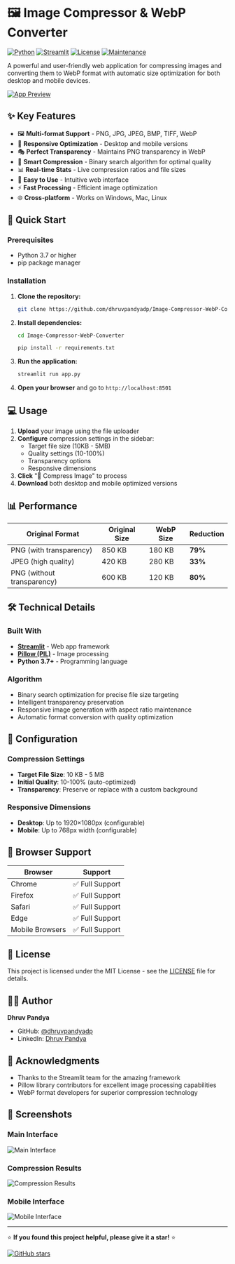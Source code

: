 # 🖼️ Image Compressor & WebP Converter

[![Python](https://img.shields.io/badge/Python-3.7%2B-blue)](https://www.python.org/)
[![Streamlit](https://img.shields.io/badge/Streamlit-1.0%2B-red)](https://streamlit.io/)
[![License](https://img.shields.io/badge/License-MIT-green)](LICENSE)
[![Maintenance](https://img.shields.io/badge/Maintained-Yes-green)](https://github.com/dhruvpandyadp/Image-Compressor-WebP-Converter)

A powerful and user-friendly web application for compressing images and converting them to WebP format with automatic size optimization for both desktop and mobile devices.

[![App Preview](https://img.shields.io/badge/Demo-Live%20App-brightgreen)](https://fastwebp.streamlit.app/)

## ✨ Key Features

- 🖼️ **Multi-format Support** - PNG, JPG, JPEG, BMP, TIFF, WebP
- 📱 **Responsive Optimization** - Desktop and mobile versions
- 🎭 **Perfect Transparency** - Maintains PNG transparency in WebP
- 🔧 **Smart Compression** - Binary search algorithm for optimal quality
- 📊 **Real-time Stats** - Live compression ratios and file sizes
- 🚀 **Easy to Use** - Intuitive web interface
- ⚡ **Fast Processing** - Efficient image optimization
- 🌐 **Cross-platform** - Works on Windows, Mac, Linux

## 🚀 Quick Start

### Prerequisites
- Python 3.7 or higher
- pip package manager

### Installation

1. **Clone the repository:**
   ```bash
   git clone https://github.com/dhruvpandyadp/Image-Compressor-WebP-Converter.git
   ```

2. **Install dependencies:**
   ```bash
   cd Image-Compressor-WebP-Converter
   ```

   ```bash
   pip install -r requirements.txt
   ```

4. **Run the application:**
   ```bash
   streamlit run app.py
   ```

5. **Open your browser** and go to `http://localhost:8501`

## 💻 Usage

1. **Upload** your image using the file uploader
2. **Configure** compression settings in the sidebar:
   - Target file size (10KB - 5MB)
   - Quality settings (10-100%)
   - Transparency options
   - Responsive dimensions
3. **Click** "🚀 Compress Image" to process
4. **Download** both desktop and mobile optimized versions

## 📊 Performance

| Original Format | Original Size | WebP Size | Reduction |
|----------------|---------------|-----------|-----------|
| PNG (with transparency) | 850 KB | 180 KB | **79%** |
| JPEG (high quality) | 420 KB | 280 KB | **33%** |
| PNG (without transparency) | 600 KB | 120 KB | **80%** |

## 🛠️ Technical Details

### Built With
- **[Streamlit](https://streamlit.io/)** - Web app framework
- **[Pillow (PIL)](https://pillow.readthedocs.io/)** - Image processing
- **Python 3.7+** - Programming language

### Algorithm
- Binary search optimization for precise file size targeting
- Intelligent transparency preservation
- Responsive image generation with aspect ratio maintenance
- Automatic format conversion with quality optimization

## 🔧 Configuration

### Compression Settings
- **Target File Size**: 10 KB - 5 MB
- **Initial Quality**: 10-100% (auto-optimized)
- **Transparency**: Preserve or replace with a custom background

### Responsive Dimensions
- **Desktop**: Up to 1920×1080px (configurable)
- **Mobile**: Up to 768px width (configurable)

## 📱 Browser Support

| Browser | Support |
|---------|---------|
| Chrome | ✅ Full Support |
| Firefox | ✅ Full Support |
| Safari | ✅ Full Support |
| Edge | ✅ Full Support |
| Mobile Browsers | ✅ Full Support |


## 📝 License

This project is licensed under the MIT License - see the [LICENSE](LICENSE) file for details.

## 👨‍💻 Author

**Dhruv Pandya**

- GitHub: [@dhruvpandyadp](https://github.com/dhruvpandyadp)
- LinkedIn: [Dhruv Pandya](https://linkedin.com/in/dhruvpandyadp)

## 🙏 Acknowledgments

- Thanks to the Streamlit team for the amazing framework
- Pillow library contributors for excellent image processing capabilities
- WebP format developers for superior compression technology

## 📸 Screenshots

### Main Interface
![Main Interface](screenshots/main-interface.webp)

### Compression Results
![Compression Results](screenshots/compression-results.webp)

### Mobile Interface
![Mobile Interface](screenshots/mobile-interface.webp)

---

⭐ **If you found this project helpful, please give it a star!** ⭐

[![GitHub stars](https://img.shields.io/github/stars/dhruvpandyadp/Image-Compressor-WebP-Converter.svg?style=social&label=Star)](https://github.com/dhruvpandyadp/Image-Compressor-WebP-Converter)
